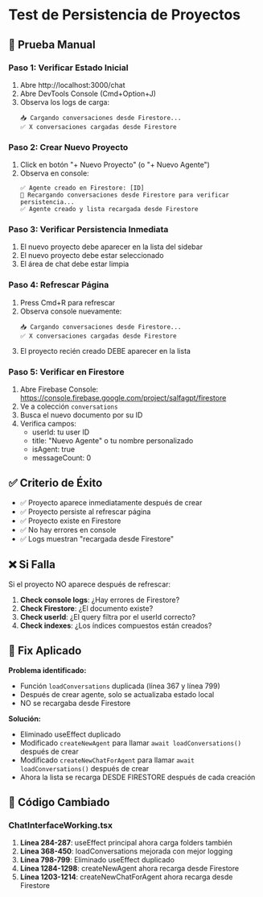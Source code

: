 # Test de Persistencia de Proyectos

## 🧪 Prueba Manual

### Paso 1: Verificar Estado Inicial
1. Abre http://localhost:3000/chat
2. Abre DevTools Console (Cmd+Option+J)
3. Observa los logs de carga:
   ```
   📥 Cargando conversaciones desde Firestore...
   ✅ X conversaciones cargadas desde Firestore
   ```

### Paso 2: Crear Nuevo Proyecto
1. Click en botón "+ Nuevo Proyecto" (o "+ Nuevo Agente")
2. Observa en console:
   ```
   ✅ Agente creado en Firestore: [ID]
   🔄 Recargando conversaciones desde Firestore para verificar persistencia...
   ✅ Agente creado y lista recargada desde Firestore
   ```

### Paso 3: Verificar Persistencia Inmediata
1. El nuevo proyecto debe aparecer en la lista del sidebar
2. El nuevo proyecto debe estar seleccionado
3. El área de chat debe estar limpia

### Paso 4: Refrescar Página
1. Press Cmd+R para refrescar
2. Observa console nuevamente:
   ```
   📥 Cargando conversaciones desde Firestore...
   ✅ X conversaciones cargadas desde Firestore
   ```
3. El proyecto recién creado DEBE aparecer en la lista

### Paso 5: Verificar en Firestore
1. Abre Firebase Console: https://console.firebase.google.com/project/salfagpt/firestore
2. Ve a colección `conversations`
3. Busca el nuevo documento por su ID
4. Verifica campos:
   - userId: tu user ID
   - title: "Nuevo Agente" o tu nombre personalizado
   - isAgent: true
   - messageCount: 0

## ✅ Criterio de Éxito

- ✅ Proyecto aparece inmediatamente después de crear
- ✅ Proyecto persiste al refrescar página
- ✅ Proyecto existe en Firestore
- ✅ No hay errores en console
- ✅ Logs muestran "recargada desde Firestore"

## ❌ Si Falla

Si el proyecto NO aparece después de refrescar:

1. **Check console logs**: ¿Hay errores de Firestore?
2. **Check Firestore**: ¿El documento existe?
3. **Check userId**: ¿El query filtra por el userId correcto?
4. **Check indexes**: ¿Los índices compuestos están creados?

## 🔧 Fix Aplicado

**Problema identificado:**
- Función `loadConversations` duplicada (línea 367 y línea 799)
- Después de crear agente, solo se actualizaba estado local
- NO se recargaba desde Firestore

**Solución:**
- Eliminado useEffect duplicado
- Modificado `createNewAgent` para llamar `await loadConversations()` después de crear
- Modificado `createNewChatForAgent` para llamar `await loadConversations()` después de crear
- Ahora la lista se recarga DESDE FIRESTORE después de cada creación

## 📝 Código Cambiado

### ChatInterfaceWorking.tsx

1. **Línea 284-287**: useEffect principal ahora carga folders también
2. **Línea 368-450**: loadConversations mejorada con mejor logging
3. **Línea 798-799**: Eliminado useEffect duplicado
4. **Línea 1284-1298**: createNewAgent ahora recarga desde Firestore
5. **Línea 1203-1214**: createNewChatForAgent ahora recarga desde Firestore

